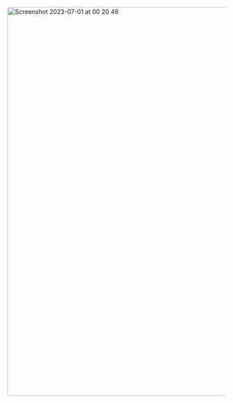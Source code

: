 
<img width="898" alt="Screenshot 2023-07-01 at 00 20 46" src="https://github.com/ertekinbatuhan/SayiTahminEtmeSwift/assets/101355515/1005d7fb-df67-4a9f-9b4b-57e322af867f">

